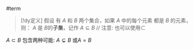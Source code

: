 #term


> [!dy定义] 
> 假设 有 $A$ 和  $B$ 两个集合，如果 $A$ 中的每个元素 都是 $B$ 的元素，则：
> $A$ 是  $B$的**子集**，记作 ${\displaystyle A\subseteq B}$
> // 注意: 也可以使用$\subset$

$A\subset B$ 包含两种可能: $A\subsetneq B$ 或$A=B$
